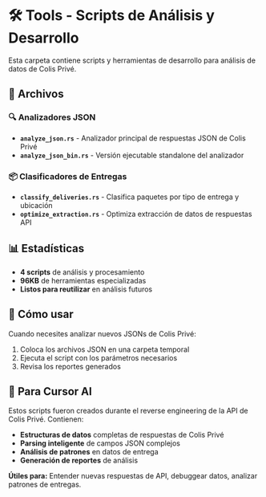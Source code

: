# 🛠️ Tools - Scripts de Análisis y Desarrollo

Esta carpeta contiene scripts y herramientas de desarrollo para análisis de datos de Colis Privé.

## 📁 Archivos

### 🔍 **Analizadores JSON**
- **`analyze_json.rs`** - Analizador principal de respuestas JSON de Colis Privé
- **`analyze_json_bin.rs`** - Versión ejecutable standalone del analizador

### 📦 **Clasificadores de Entregas**  
- **`classify_deliveries.rs`** - Clasifica paquetes por tipo de entrega y ubicación
- **`optimize_extraction.rs`** - Optimiza extracción de datos de respuestas API

## 📊 **Estadísticas**
- **4 scripts** de análisis y procesamiento
- **96KB** de herramientas especializadas  
- **Listos para reutilizar** en análisis futuros

## 🚀 Cómo usar

Cuando necesites analizar nuevos JSONs de Colis Privé:

1. Coloca los archivos JSON en una carpeta temporal
2. Ejecuta el script con los parámetros necesarios
3. Revisa los reportes generados

## 📝 Para Cursor AI

Estos scripts fueron creados durante el reverse engineering de la API de Colis Privé. Contienen:

- **Estructuras de datos** completas de respuestas de Colis Privé
- **Parsing inteligente** de campos JSON complejos  
- **Análisis de patrones** en datos de entrega
- **Generación de reportes** de análisis

**Útiles para:** Entender nuevas respuestas de API, debuggear datos, analizar patrones de entregas.